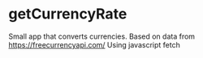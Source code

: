 # getCurrencyRate
Small app that converts currencies. Based on data from https://freecurrencyapi.com/ 
Using javascript fetch
